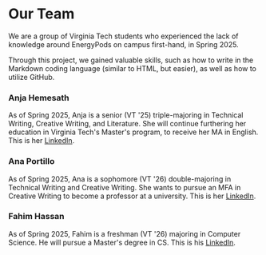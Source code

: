 # Our Team
We are a group of Virginia Tech students who experienced the lack of knowledge around EnergyPods on campus first-hand, in Spring 2025.

Through this project, we gained valuable skills, such as how to write in the Markdown coding language (similar to HTML, but easier), as well as how to utilize GitHub. 


### Anja Hemesath
As of Spring 2025, Anja is a senior (VT '25) triple-majoring in Technical Writing, Creative Writing, and Literature. She will continue furthering her education in Virginia Tech's Master's program, to receive her MA in English. This is her [LinkedIn](https://www.linkedin.com/in/anjaah/).


### Ana Portillo
As of Spring 2025, Ana is a sophomore (VT '26) double-majoring in Technical Writing and Creative Writing. She wants to pursue an MFA in Creative Writing to become a professor at a university. This is her [LinkedIn](https://www.linkedin.com/in/aportillo26/).


### Fahim Hassan
As of Spring 2025, Fahim is a freshman (VT '26) majoring in Computer Science. He will pursue a Master's degree in CS. This is his [LinkedIn](https://www.linkedin.com/in/fahim-hassan-1244321a6/).